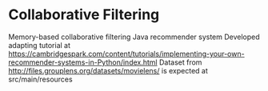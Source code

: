 # Collaborative Filtering
Memory-based collaborative filtering Java recommender system
Developed adapting tutorial at https://cambridgespark.com/content/tutorials/implementing-your-own-recommender-systems-in-Python/index.html
Dataset from http://files.grouplens.org/datasets/movielens/ is expected at src/main/resources